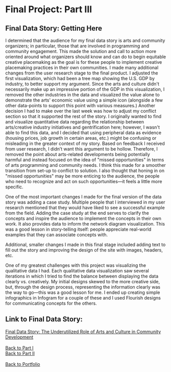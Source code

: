 <h1>Final Project: Part III</h1>

<h2>Final Data Story: Getting Here</h2>

I determined that the audience for my final data story is arts and community organizers; in particular, those that are involved in programming and community engagement. This made the solution and call to action more oriented around what organizers should know and can do to begin equitable creative placemaking as the goal is for these people to implement creative placemaking practices in their own communities. I made many additional changes from the user research stage to the final product. I adjusted the first visualization, which had been a tree map showing the U.S. GDP by industry, to better support my argument. Since the arts and culture didn't necessarily make up an impressive portion of the GDP in this visualization, I removed the other industries in the data and visualized the value alone to demonstrate the arts' economic value using a simple icon (alongside a few other data-points to support this point with various measures.) Another decision I had to make over the last week was how to adjust my conflict section so that it supported the rest of the story. I originally wanted to find and visualize quantitative data regarding the relationship between arts/creative industry initiatives and gentrification here; however, I wasn't able to find this data, and I decided that using peripheral data as evidence (housing prices, job growth in certain areas, etc.) might be confusing or misleading in the greater context of my story. Based on feedback I received from user research, I didn’t want this argument to be hollow. Therefore, I removed the point about arts-related developments being potentially harmful and instead focused on the idea of "missed opportunities" in terms of arts programming and community needs. I think this made for a smoother transition from set-up to conflict to solution. I also thought that honing in on "missed opportunities" may be more enticing to the audience, the people who need to recognize and act on such opportunities—it feels a little more specific. 

One of the most important changes I made for the final version of the data story was adding a case study. Multiple people that I interviewed in my user research mentioned that they would have liked to see a successful example from the field. Adding the case study at the end serves to clarify the concepts and inspire the audience to implement the concepts in their own work. It also provides data to inform the network diagram visualization. This was a good lesson in story-telling itself: people appreciate real-world examples that they can associate concepts with. 

Additional, smaller changes I made in this final stage included adding text to fill out the story and improving the design of the site with images, headers, etc. 

One of my greatest challenges with this project was visualizing the qualitative data I had. Each qualitative data visualization saw several iterations in which I tried to find the balance between displaying the data clearly vs. creatively. My initial designs skewed to the more creative side, but, through the design process, representing the information clearly was the way to go—this was a good lesson for me. I ended up creating simple infographics in Infogram for a couple of these and I used Flourish designs for communicating concepts for the others. 

<h2>Link to Final Data Story:</h2>

[Final Data Story: The Underutilized Role of Arts and Culture in Community Development](https://carnegiemellon.shorthandstories.com/the-underutilized-role-of-arts-and-culture-in-community-development/index.html)
<br>
<br>
[Back to Part I](/final_project_ptI_Crittenden.md)
<br>
[Back to Part II](/final_project_ptII_Crittenden.md)
<br>
<br>
[Back to Portfolio](/portfolio)
